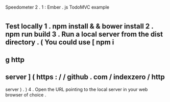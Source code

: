 #
Speedometer
2
.
1
:
Ember
.
js
TodoMVC
example
#
#
Test
locally
1
.
npm
install
&
&
bower
install
2
.
npm
run
build
3
.
Run
a
local
server
from
the
dist
directory
.
(
You
could
use
[
npm
i
-
g
http
-
server
]
(
https
:
/
/
github
.
com
/
indexzero
/
http
-
server
)
.
)
4
.
Open
the
URL
pointing
to
the
local
server
in
your
web
browser
of
choice
.
